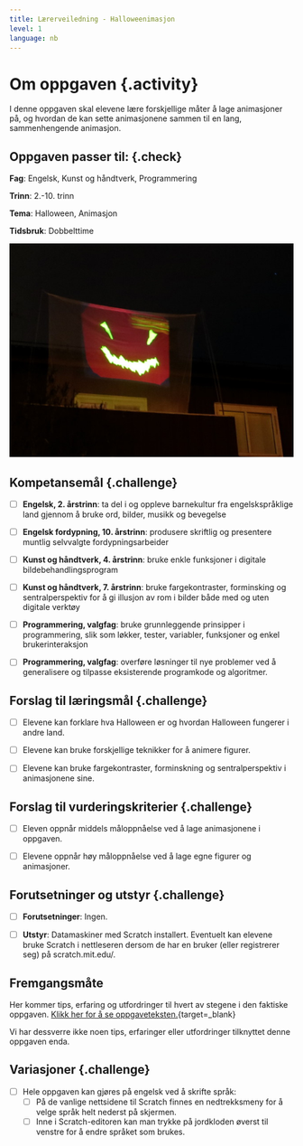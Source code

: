 ```yaml
---
title: Lærerveiledning - Halloweenimasjon
level: 1
language: nb
---
```



# Om oppgaven {.activity}
I denne oppgaven skal elevene lære forskjellige måter å lage
animasjoner på, og hvordan de kan sette animasjonene sammen til en
lang, sammenhengende animasjon.

## Oppgaven passer til: {.check}
 __Fag__: Engelsk, Kunst og håndtverk, Programmering

__Trinn__: 2.-10. trinn

__Tema__: Halloween, Animasjon

__Tidsbruk__: Dobbelttime


![](halloweenimasjon.jpg)


## Kompetansemål {.challenge}
- [ ] __Engelsk, 2. årstrinn__: ta del i og oppleve barnekultur fra engelskspråklige land gjennom å bruke ord, bilder, musikk og bevegelse

- [ ] __Engelsk fordypning, 10. årstrinn__: produsere skriftlig og presentere muntlig selvvalgte fordypningsarbeider

- [ ] __Kunst og håndtverk, 4. årstrinn__: bruke enkle funksjoner i digitale bildebehandlingsprogram

- [ ] __Kunst og håndtverk, 7. årstrinn__: bruke fargekontraster, forminsking og sentralperspektiv for å gi illusjon av rom i bilder både med og uten digitale verktøy

- [ ] __Programmering, valgfag__: bruke grunnleggende prinsipper i programmering, slik som løkker, tester, variabler, funksjoner og enkel brukerinteraksjon

- [ ] __Programmering, valgfag__:  overføre løsninger til nye problemer ved å generalisere og tilpasse eksisterende programkode og algoritmer.


## Forslag til læringsmål {.challenge}

- [ ] Elevene kan forklare hva Halloween er og hvordan Halloween fungerer i andre land.
- [ ] Elevene kan bruke forskjellige teknikker for å animere figurer.
- [ ] Elevene kan bruke fargekontraster, forminskning og sentralperspektiv i animasjonene sine.


## Forslag til vurderingskriterier {.challenge}

- [ ] Eleven oppnår middels måloppnåelse ved å lage animasjonene i oppgaven.
- [ ] Elevene oppnår høy måloppnåelse ved å lage egne figurer og animasjoner.


## Forutsetninger og utstyr {.challenge}

- [ ] __Forutsetninger__: Ingen. 

- [ ] __Utstyr__: Datamaskiner med Scratch installert. Eventuelt kan elevene bruke Scratch i nettleseren dersom de har en bruker (eller registrerer seg) på scratch.mit.edu/.


## Fremgangsmåte
Her kommer tips, erfaring og utfordringer til hvert av stegene i den faktiske oppgaven. [Klikk her for å se oppgaveteksten.](../halloweenimasjon/halloweenimasjon.html){target=_blank}


Vi har dessverre ikke noen tips, erfaringer eller utfordringer tilknyttet denne oppgaven enda. 

## Variasjoner {.challenge}
- [ ] Hele oppgaven kan gjøres på engelsk ved å skrifte språk:
  - [ ] På de vanlige nettsidene til Scratch finnes en nedtrekksmeny for
    å velge språk helt nederst på skjermen.
  - [ ] Inne i Scratch-editoren kan man trykke på jordkloden øverst til
    venstre for å endre språket som brukes.
